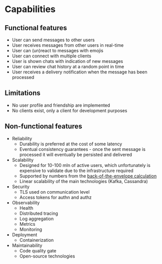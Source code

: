 # Capabilities

## Functional features

* User can send messages to other users
* User receives messages from other users in real-time
* User can (un)react to messages with emojis
* User can connect with multiple clients
* User is shown chats with indication of new messages
* User can review chat history at a random point in time 
* User receives a delivery notification when the message has been processed

## Limitations
* No user profile and friendship are implemented
* No clients exist, only a client for development purposes

## Non-functional features

* Reliability
  - Durability is preferred at the cost of some latency
  - Eventual consistency guarantees - once the sent message is processed it will eventually be persisted and delivered
* Scalability
  - Designed for 10-100 mln of active users, which unfortunately is expensive to validate due to the infrastructure required
  - Supported by numbers from the [back-of-the-envelope calculation](design-back-of-the-envelope.md)
  - Linear scalability of the main technologies (Kafka, Cassandra) 
* Security
  - TLS used on communication level
  - Access tokens for authn and authz
* Observability
  - Health
  - Distributed tracing
  - Log aggregation
  - Metrics
  - Monitoring
* Deployment
  - Containerization
* Maintainability
  - Code quality gate
  - Open-source technologies
